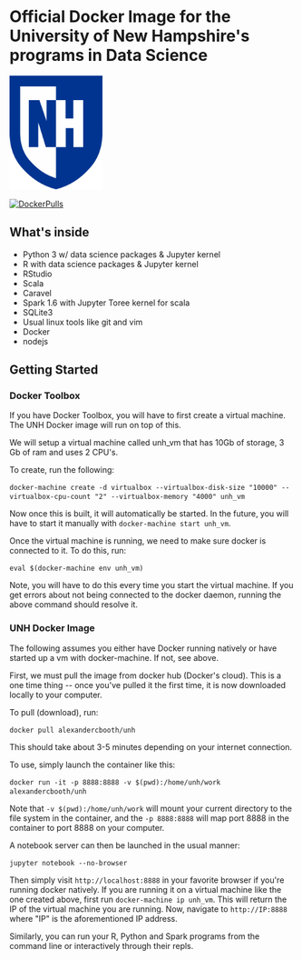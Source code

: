 # Official Docker Image for the University of New Hampshire's programs in Data Science
<img src="EmblemDigital_RGB.png" height=200>

[![DockerPulls](https://img.shields.io/docker/pulls/alexandercbooth/unh.svg)](https://registry.hub.docker.com/u/alexandercbooth/unh/)
## What's inside
- Python 3 w/ data science packages & Jupyter kernel
- R with data science packages & Jupyter kernel
- RStudio
- Scala
- Caravel
- Spark 1.6 with Jupyter Toree kernel for scala
- SQLite3
- Usual linux tools like git and vim
- Docker
- nodejs


## Getting Started

### Docker Toolbox

If you have Docker Toolbox, you will have to first create a virtual machine. The UNH Docker image will run on top of this.

We will setup a virtual machine called unh_vm that has 10Gb of storage, 3 Gb of ram and uses 2 CPU's.

To create, run the following:
```
docker-machine create -d virtualbox --virtualbox-disk-size "10000" --virtualbox-cpu-count "2" --virtualbox-memory "4000" unh_vm
```

Now once this is built, it will automatically be started. In the future, you will have to start it manually with `docker-machine start unh_vm`.

Once the virtual machine is running, we need to make sure docker is connected to it. To do this, run:

```
eval $(docker-machine env unh_vm)
```
Note, you will have to do this every time you start the virtual machine. If you get errors about not being connected to the docker daemon, running the above command should resolve it.

### UNH Docker Image

The following assumes you either have Docker running natively or have started up a vm with docker-machine. If not, see above.

First, we must pull the image from docker hub (Docker's cloud). This is a one time thing -- once you've pulled it the first time, it is now downloaded locally to your computer.

To pull (download), run:
```
docker pull alexandercbooth/unh
```
This should take about 3-5 minutes depending on your internet connection.


To use, simply launch the container like this:
```
docker run -it -p 8888:8888 -v $(pwd):/home/unh/work alexandercbooth/unh
```

Note that `-v $(pwd):/home/unh/work` will mount your current directory to the file system in the container, and the `-p 8888:8888` will map port 8888 in the container to port 8888 on your computer.


A notebook server can then be launched in the usual manner:
```
jupyter notebook --no-browser
```
Then simply visit `http://localhost:8888` in your favorite browser if you're running docker natively. If you are running it on a virtual machine like the one created above, first run `docker-machine ip unh_vm`. This will return the IP of the virtual machine you are running. Now, navigate to `http://IP:8888` where "IP" is the aforementioned IP address.

Similarly, you can run your R, Python and Spark programs from the command line or interactively through their repls.
